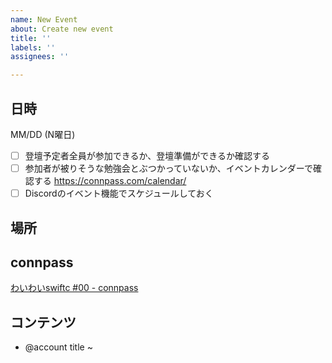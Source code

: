 ```yaml
---
name: New Event
about: Create new event
title: ''
labels: ''
assignees: ''

---
```


## 日時
  
MM/DD (N曜日)

- [ ] 登壇予定者全員が参加できるか、登壇準備ができるか確認する
- [ ] 参加者が被りそうな勉強会とぶつかっていないか、イベントカレンダーで確認する https://connpass.com/calendar/
- [ ] Discordのイベント機能でスケジュールしておく

## 場所

## connpass

[わいわいswiftc #00 - connpass](https://iosdiscord.connpass.com/event/000000/)

## コンテンツ

- @account title
~
